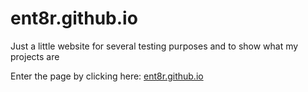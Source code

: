 # ent8r.github.io
Just a little website for several testing purposes and to show what my projects are


Enter the page by clicking here: [ent8r.github.io](https://ent8r.github.io "ENT8R's Homepage")
